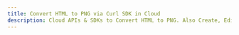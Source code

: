 ---title: Convert HTML to PNG via Curl SDK in Clouddescription: Cloud APIs & SDKs to Convert HTML to PNG. Also Create, Edit & Render Microsoft Word & OpenOffice documents in the Cloud.---
